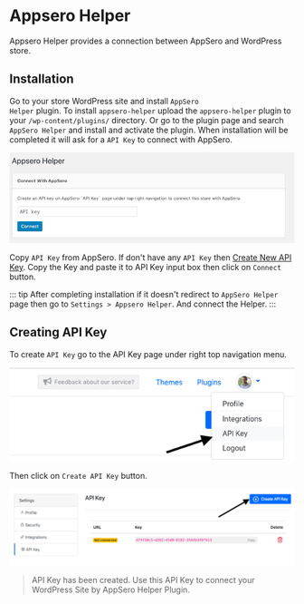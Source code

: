 # Appsero Helper

Appsero Helper provides a connection between AppSero and WordPress store.

## Installation
Go to your store WordPress site and install <code>AppSero Helper</code> plugin. To install `appsero-helper` upload the `appsero-helper` plugin to your `/wp-content/plugins/` directory. Or go to the plugin page and search `AppSero Helper` and install and activate the plugin. When installation will be completed it will ask for a `API Key` to connect with AppSero.
 
 ![Activate AppSero Helper](../images/api-key/activate-wordpress.png)
 
 Copy `API Key` from AppSero. If don't have any `API Key` then [Create New API Key](appsero-helper.html#creating-api-key). Copy the Key and paste it to API Key input box then click on `Connect` button.
 
 ::: tip
 After completing installation if it doesn't redirect to `AppSero Helper` page then go to `Settings > Appsero Helper`. And connect the Helper.
 :::
 
 
 ## Creating API Key
 
 To create <code>API Key</code> go to the API Key page under right top navigation menu.
 
 ![API Key](../images/api-key/1.png)
 
 Then click on <code>Create API Key</code> button.
 
 ![Create API Key](../images/api-key/2.png)
 
 > API Key has been created. Use this API Key to connect your WordPress Site by AppSero Helper Plugin.
